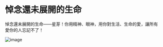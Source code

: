 悼念還未展開的生命
===
悼念還未展開的生命——星芽！你用精神、眼神，用你對生活、生命的愛，讓所有愛你的人忘記不了！

![image](https://user-images.githubusercontent.com/98999822/155344927-434a0559-4eb7-418d-bea1-442569b8d5c1.png)

